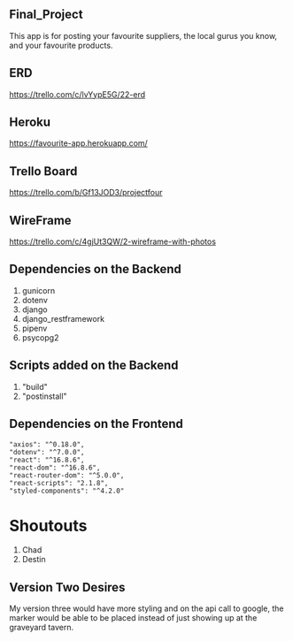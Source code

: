## Final_Project
This app is for posting your favourite suppliers, the local gurus you know, and your favourite products.

## ERD
https://trello.com/c/lvYypE5G/22-erd

## Heroku
https://favourite-app.herokuapp.com/

## Trello Board
https://trello.com/b/Gf13JOD3/projectfour

## WireFrame
https://trello.com/c/4gjUt3QW/2-wireframe-with-photos

## Dependencies on the Backend
1. gunicorn
2. dotenv
3. django
4. django_restframework
5. pipenv
6. psycopg2

## Scripts added on the Backend
1. "build"
2. "postinstall"

## Dependencies on the Frontend
    "axios": "^0.18.0",
    "dotenv": "^7.0.0",
    "react": "^16.8.6",
    "react-dom": "^16.8.6",
    "react-router-dom": "^5.0.0",
    "react-scripts": "2.1.8",
    "styled-components": "^4.2.0"

# Shoutouts
1. Chad
2. Destin


## Version Two Desires
My version three would have more styling and on the api call to google, the marker would be able to be placed instead of just showing up at the graveyard tavern.